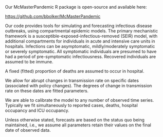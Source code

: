 
Our McMasterPandemic R package is open-source and available here:

  https://github.com/bbolker/McMasterPandemic

Our code provides tools for simulating and forecasting infectious
disease outbreaks, using compartmental epidemic models. The primary
mechanistic framework is a susceptible-exposed-infectious-removed
(SEIR) model, with additional compartments for individuals in acute
and intensive care units in hospitals. Infections can be asymptomatic,
mildly/moderately symptomatic or severely symptomatic. All symptomatic
individuals are presumed to have had a period of pre-symptomatic
infectiousness. Recovered individuals are assumed to be immune.

A fixed (fitted) proportion of deaths are assumed to occur in
hospital.

We allow for abrupt changes in transmission rate on specific dates
(associated with policy changes). The degrees of change in
transmission rate on these dates are fitted parameters.

We are able to calibrate the model to any number of observed time
series. Typically we fit simultaneously to reported cases, deaths,
hospital occupancy and ICU occupancy.

Unless otherwise stated, forecasts are based on the status quo being
maintained, i.e., we assume all parameters retain their values on the
final date of observed data.
